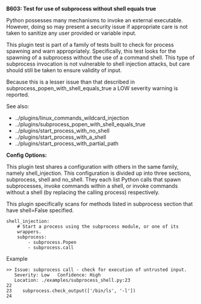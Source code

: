**B603: Test for use of subprocess without shell equals true**

Python possesses many mechanisms to invoke an external executable.
However, doing so may present a security issue if appropriate care is
not taken to sanitize any user provided or variable input.

This plugin test is part of a family of tests built to check for process
spawning and warn appropriately. Specifically, this test looks for the
spawning of a subprocess without the use of a command shell. This type
of subprocess invocation is not vulnerable to shell injection attacks,
but care should still be taken to ensure validity of input.

Because this is a lesser issue than that described in
subprocess\_popen\_with\_shell\_equals\_true a LOW severity warning is
reported.

See also:

-   ../plugins/linux\_commands\_wildcard\_injection
-   ../plugins/subprocess\_popen\_with\_shell\_equals\_true
-   ../plugins/start\_process\_with\_no\_shell
-   ../plugins/start\_process\_with\_a\_shell
-   ../plugins/start\_process\_with\_partial\_path

**Config Options:**

This plugin test shares a configuration with others in the same family,
namely shell\_injection. This configuration is divided up into three
sections, subprocess, shell and no\_shell. They each list Python calls
that spawn subprocesses, invoke commands within a shell, or invoke
commands without a shell (by replacing the calling process)
respectively.

This plugin specifically scans for methods listed in subprocess section
that have shell=False specified.

    shell_injection:
        # Start a process using the subprocess module, or one of its
        wrappers.
        subprocess:
            - subprocess.Popen
            - subprocess.call

Example  

<!-- -->

    >> Issue: subprocess call - check for execution of untrusted input.
       Severity: Low   Confidence: High
       Location: ./examples/subprocess_shell.py:23
    22
    23    subprocess.check_output(['/bin/ls', '-l'])
    24

